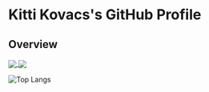 
# Kitti Kovacs's GitHub Profile

## Overview

<a href="https://github.com/kkittif/github-readme-stats">
  <img align="center" src="https://github-readme-stats.vercel.app/api?username=kkittif&show_icons=true&count_private=true" />
</a>
<a href="https://github.com/kkittif/streak-stats">
  <img align="center" src="http://github-readme-streak-stats.herokuapp.com?user=kkittif" />
</a>

<!-- ![Kitti's GitHub stats](https://github-readme-stats.vercel.app/api?username=kkittif&show_icons=true&count_private=true)
[![GitHub Streak](http://github-readme-streak-stats.herokuapp.com?user=kkittif)](https://git.io/streak-stats) -->


![Top Langs](https://github-readme-stats.vercel.app/api/top-langs/?username=kkittif&layout=compact)




